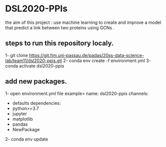# DSL2020-PPIs

the aim of this project : use machine learning to create and improve a model that predict a link between two proteins using GCNs .

## steps to run this repository localy.
1- git clone https://git.fim.uni-passau.de/padas/20ss-data-science-lab/team11/dsl2020-ppis.git
2- conda env create -f environment.yml
3- conda activate dsl2020-ppis
## add new packages.
1- open environment.yml file
example>
name: dsl2020-ppis
channels: 
   - defaults
dependencies:
   - python>=3.7
   - jupyter
   - matplotlib 
   - pandas
   - NewPackage

2- conda env update
 
